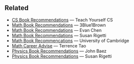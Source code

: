 ## Related

- [CS Book Recommendations](https://teachyourselfcs.com/) — Teach Yourself CS
- [Math Book Recommendations](https://www.3blue1brown.com/blog/book-recommendations) — 3Blue1Brown
- [Math Book Recommendations](https://web.evanchen.cc/recommend.html) — Evan Chen
- [Math Book Recommendations](https://www.susanrigetti.com/math) — Susan Rigetti
- [Math Book Recommencations](https://www.maths.cam.ac.uk/undergrad/admissions/files/admissions/reading-list.pdf) — University of Cambridge
- [Math Career Advise](https://terrytao.wordpress.com/career-advice/) — Terrence Tao
- [Physics Book Recommendations](https://math.ucr.edu/home/baez/books.html) — John Baez
- [Physics Book Recommendations](https://www.susanrigetti.com/physics) — Susan Rigetti
